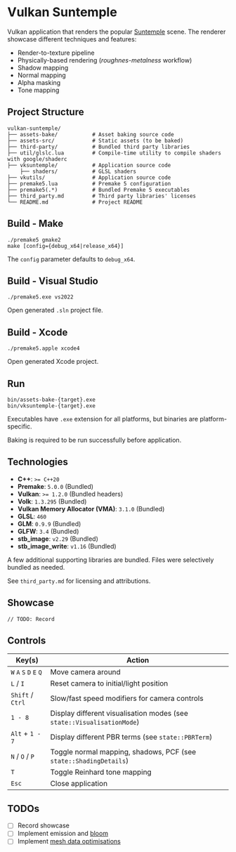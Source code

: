 # Vulkan Suntemple

Vulkan application that renders the popular [Suntemple](https://developer.nvidia.com/ue4-sun-temple) scene.
The renderer showcase different techniques and features:

* Render-to-texture pipeline
* Physically-based rendering (_roughnes-metalness_ workflow)
* Shadow mapping
* Normal mapping
* Alpha masking
* Tone mapping

## Project Structure

```plaintext
vulkan-suntemple/
├── assets-bake/           # Asset baking source code
├── assets-src/            # Static assets (to be baked)
├── third-party/           # Bundled third party libraries
├── util/glslc.lua         # Compile-time utility to compile shaders with google/shaderc 
├── vksuntemple/           # Application source code
    ├── shaders/           # GLSL shaders
├── vkutils/               # Application source code
├── premake5.lua           # Premake 5 configuration
├── premake5(.*)           # Bundled Premake 5 executables
├── third_party.md         # Third party libraries' licenses
└── README.md              # Project README
```

## Build - Make

```shell
./premake5 gmake2
make [config={debug_x64|release_x64}]
```

The `config` parameter defaults to `debug_x64`.

## Build - Visual Studio

```shell
./premake5.exe vs2022
```

Open generated `.sln` project file.

## Build - Xcode

```shell
./premake5.apple xcode4
```

Open generated Xcode project.

## Run

```shell
bin/assets-bake-{target}.exe
bin/vksuntemple-{target}.exe
```

Executables have `.exe` extension for all platforms, but binaries are platform-specific.

Baking is required to be run successfully before application.

## Technologies

* **C++**: `>= C++20`
* **Premake**: `5.0.0` (Bundled)
* **Vulkan**: `>= 1.2.0` (Bundled headers)
* **Volk**: `1.3.295` (Bundled)
* **Vulkan Memory Allocator (VMA)**: `3.1.0` (Bundled)
* **GLSL**: `460`
* **GLM**: `0.9.9` (Bundled)
* **GLFW**: `3.4` (Bundled)
* **stb_image**: `v2.29` (Bundled)
* **stb_image_write**: `v1.16` (Bundled)

A few additional supporting libraries are bundled. Files were selectively bundled as needed.

See `third_party.md` for licensing and attributions.

## Showcase

```
// TODO: Record
```

## Controls

| Key(s)                  | Action                                                                 |
|-------------------------|------------------------------------------------------------------------|
| `W` `A` `S` `D` `E` `Q` | Move camera around                                                     |
| `L` / `I`               | Reset camera to initial/light position                                 |
| `Shift` / `Ctrl`        | Slow/fast speed modifiers for camera controls                          |                                              |
| `1 - 8`                 | Display different visualisation modes (see `state::VisualisationMode`) |
| `Alt` + `1 - 7`         | Display different PBR terms (see `state::PBRTerm`)                     |
| `N` / `O` / `P`         | Toggle normal mapping, shadows, PCF (see `state::ShadingDetails`)      |
| `T`                     | Toggle Reinhard tone mapping                                           |
| `Esc`                   | Close application                                                      |

## TODOs

* [ ] Record showcase
* [ ] Implement emission and [bloom](https://learnopengl.com/Advanced-Lighting/Bloom)
* [ ] Implement [mesh data optimisations](https://github.com/niklasfrykholm/blog/blob/master/2009/the-bitsquid-low-level-animation-system.md)
